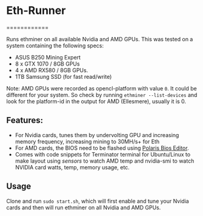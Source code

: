 # Eth-Runner
============

Runs ethminer on all available Nvidia and AMD GPUs. This was tested on a system containing the following specs:
- ASUS B250 Mining Expert
- 8 x GTX 1070 / 8GB GPUs
- 4 x AMD RX580 / 8GB GPUs.
- 1TB Samsung SSD (for fast read/write)

Note: AMD GPUs were recorded as opencl-platform with value `0`. It could be different for your system. So check by running `ethminer --list-devices` and look for the platform-id in the output for AMD (Ellesmere), usually it is 0.

## Features:
- For Nvidia cards, tunes them by undervolting GPU and increasing memory frequency, increasing mining to 30MH/s+ for Eth
- For AMD cards, the BIOS need to be flashed using [Polaris Bios Editor](https://github.com/jaschaknack/PolarisBiosEditor).
- Comes with code snippets for Terminator terminal for Ubuntu/Linux to make layout using *sensors* to watch AMD temp and nvidia-smi to watch NVIDIA card watts, temp, memory usage, etc.

## Usage
Clone and run `sudo start.sh`, which will first enable and tune your Nvidia cards and then will run ethminer on all Nvidia and AMD GPUs.
